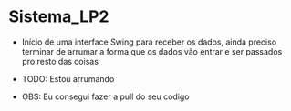# Sistema_LP2

- Início de uma interface Swing para receber os dados, ainda preciso terminar de arrumar a forma que os dados vão entrar e ser passados pro resto das coisas

- TODO: Estou arrumando

- OBS: Eu consegui fazer a pull do seu codigo 
